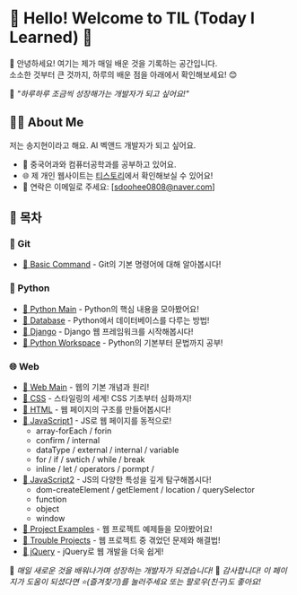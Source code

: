 # 🌈 Hello! Welcome to TIL (Today I Learned) 🌟

🎈 안녕하세요! 여기는 제가 매일 배운 것을 기록하는 공간입니다.  
소소한 것부터 큰 것까지, 하루의 배운 점을 아래에서 확인해보세요! 😊
  
🌱 _"하루하루 조금씩 성장해가는 개발자가 되고 싶어요!"_

## 🙋‍♀️ About Me
저는 송지현이라고 해요. AI 벡앤드 개발자가 되고 싶어요. 
- 🏫 중국어과와 컴퓨터공학과를 공부하고 있어요.
- 🌐 제 개인 웹사이트는 [티스토리](https://rico-t.tistory.com/)에서 확인해보실 수 있어요!
- 💌 연락은 이메일로 주세요: [sdoohee0808@naver.com]


## 📜 목차

### 📘 Git
- [🔗 Basic Command](https://github.com/sdoohee/TIL/tree/main/Git) - Git의 기본 명령어에 대해 알아봅시다!

### 🐍 Python
- [🔗 Python Main](https://github.com/sdoohee/TIL/tree/main/Python) - Python의 핵심 내용을 모아봤어요!
- [🔗 Database](https://github.com/sdoohee/TIL/tree/main/Python/Database) - Python에서 데이터베이스를 다루는 방법!
- [🔗 Django](https://github.com/sdoohee/TIL/tree/main/Python/Django) - Django 웹 프레임워크를 시작해봅시다!
- [🔗 Python Workspace](https://github.com/sdoohee/TIL/tree/main/Python/pythonWorkspace) - Python의 기본부터 문법까지 공부!

### 🌐 Web
- [🔗 Web Main](https://github.com/sdoohee/TIL/tree/main/Web) - 웹의 기본 개념과 원리!
- [🔗 CSS](https://github.com/sdoohee/TIL/tree/main/Web/CSS) - 스타일링의 세계! CSS 기초부터 심화까지!
- [🔗 HTML](https://github.com/sdoohee/TIL/tree/main/Web/HTML) - 웹 페이지의 구조를 만들어봅시다!
- [🔗 JavaScript1](https://github.com/sdoohee/TIL/tree/main/Web/JavaScript1) - JS로 웹 페이지를 동적으로!
  - array-forEach / forin 
  - confirm / internal
  - dataType / external / internal / variable
  - for / if / swtich / while / break
  - inline  / let / operators / pormpt /  
- [🔗 JavaScript2](https://github.com/sdoohee/TIL/tree/main/Web/JavaScript2) - JS의 다양한 특성을 깊게 탐구해봅시다!
  - dom-createElement / getElement / location / querySelector
  - function
  - object
  - window
- [🔗 Project Examples](https://github.com/sdoohee/TIL/tree/main/Web/ProjectEx) - 웹 프로젝트 예제들을 모아봤어요!
- [🔗 Trouble Projects](https://github.com/sdoohee/TIL/tree/main/Web/TrableProject) - 웹 프로젝트 중 겪었던 문제와 해결법!
- [🔗 jQuery](https://github.com/sdoohee/TIL/tree/main/Web/jQuery) - jQuery로 웹 개발을 더욱 쉽게!

🌸 _매일 새로운 것을 배워나가며 성장하는 개발자가 되겠습니다!_
🎉 _감사합니다! 이 페이지가 도움이 되셨다면 ⭐️(즐겨찾기)를 눌러주세요 또는 팔로우(친구)도 좋아요!_

